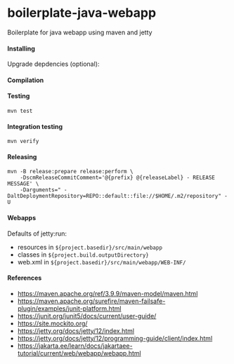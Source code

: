 # boilerplate-java-webapp
Boilerplate for java webapp using maven and jetty


#### Installing

Upgrade depdencies (optional):




#### Compilation


#### Testing
```shell
mvn test
```


#### Integration testing
```shell
mvn verify
```

#### Releasing


```shell
mvn -B release:prepare release:perform \
	-DscmReleaseCommitComment='@{prefix} @{releaseLabel} - RELEASE MESSAGE' \
	-Darguments=" -DaltDeploymentRepository=REPO::default::file://$HOME/.m2/repository" -U
 ```

#### Webapps



Defaults of jetty:run:
- resources in `${project.basedir}/src/main/webapp`
- classes in `${project.build.outputDirectory}`
- web.xml in `${project.basedir}/src/main/webapp/WEB-INF/`



#### References

- https://maven.apache.org/ref/3.9.9/maven-model/maven.html
- https://maven.apache.org/surefire/maven-failsafe-plugin/examples/junit-platform.html
- https://junit.org/junit5/docs/current/user-guide/
- https://site.mockito.org/
- https://jetty.org/docs/jetty/12/index.html
- https://jetty.org/docs/jetty/12/programming-guide/client/index.html
- https://jakarta.ee/learn/docs/jakartaee-tutorial/current/web/webapp/webapp.html

